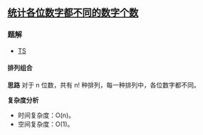 ## [统计各位数字都不同的数字个数](https://leetcode-cn.com/problems/count-numbers-with-unique-digits/)

### 题解
+ [TS](../../ts/384/357.ts)

#### 排列组合
**思路**
对于 n 位数，共有 n! 种排列，每一种排列中，各位数字都不同。

**复杂度分析**
+ 时间复杂度：O(n)。
+ 空间复杂度：O(1)。